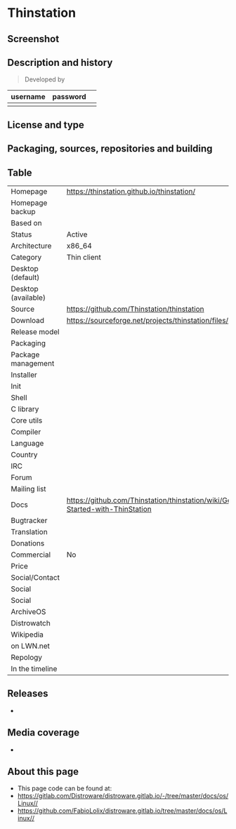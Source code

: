 # Thinstation

## Screenshot


## Description and history

>

> Developed by

| username | password |  |
|----------|----------|--|
|  |  |  |


## License and type

>


## Packaging, sources, repositories and building

>


## Table

|                       |  |
|-----------------------|--|
| Homepage              | <https://thinstation.github.io/thinstation/> |
| Homepage backup       |  |
| Based on              |  |
| Status                | Active |
| Architecture          | x86_64 |
| Category              | Thin client |
| Desktop (default)     |  |
| Desktop (available)   |  |
| Source                | <https://github.com/Thinstation/thinstation> |
| Download              | <https://sourceforge.net/projects/thinstation/files/> |
| Release model         |  |
| Packaging             |  |
| Package management    |  |
| Installer             |  |
| Init                  |  |
| Shell                 |  |
| C library             |  |
| Core utils            |  |
| Compiler              |  |
| Language              |  |
| Country               |  |
| IRC                   |  |
| Forum                 |  |
| Mailing list          |  |
| Docs                  | <https://github.com/Thinstation/thinstation/wiki/Getting-Started-with-ThinStation> |
| Bugtracker            |  |
| Translation           |  |
| Donations             |  |
| Commercial            | No |
| Price                 |  |
| Social/Contact        |  |
| Social                |  |
| Social                |  |
| ArchiveOS             |  |
| Distrowatch           |  |
| Wikipedia             |  |
| on LWN.net            |  |
| Repology              |  |
| In the timeline       |  |


## Releases

* 


## Media coverage

* 


## About this page

* This page code can be found at:
* <https://gitlab.com/Distroware/distroware.gitlab.io/-/tree/master/docs/os/Linux//>
* <https://github.com/FabioLolix/distroware.gitlab.io/tree/master/docs/os/Linux//>

